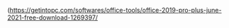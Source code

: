 (https://getintopc.com/softwares/office-tools/office-2019-pro-plus-june-2021-free-download-1269397/
